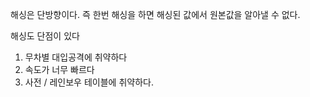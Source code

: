해싱은 단방향이다. 즉 한번 해싱을 하면 해싱된 값에서 원본값을 알아낼 수 없다.

해싱도 단점이 있다
1. 무차별 대입공격에 취약하다
2. 속도가 너무 빠르다
3. 사전 / 레인보우 테이블에 취약하다.